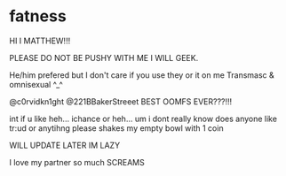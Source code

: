 # fatness
HI I MATTHEW!!!

PLEASE DO NOT BE PUSHY WITH ME I WILL GEEK.

He/him prefered but I don't care if you use they or it on me
Transmasc & omnisexual ^_^



@c0rvidkn1ght   @221BBakerStreeet BEST OOMFS EVER???!!!


int if u like heh... ichance or heh... um i dont really know does anyone like tr:ud or anytihng please shakes my empty bowl with 1 coin


WILL UPDATE LATER IM LAZY 


I love my partner so much SCREAMS
